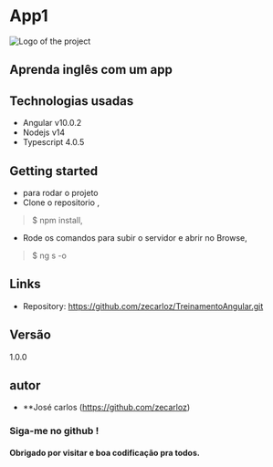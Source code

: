 # App1 

![Logo of the project](https://encrypted-tbn0.gstatic.com/images?q=tbn%3AANd9GcRphHZNGjanYTyl43WlFysaF6TXBN5DgE-qFA&usqp=CAU)
## Aprenda inglês com um app

## Technologias usadas

* Angular v10.0.2
* Nodejs v14
* Typescript 4.0.5

## Getting started

* para rodar o projeto
* Clone o repositorio ,
> $ npm install,
* Rode os comandos para subir o servidor e abrir no Browse,
> $ ng s -o 

## Links

- Repository: https://github.com/zecarloz/TreinamentoAngular.git

## Versão
1.0.0
## autor
* **José carlos (https://github.com/zecarloz)
###  Siga-me no github !
#### Obrigado por visitar e boa codificação pra todos.

